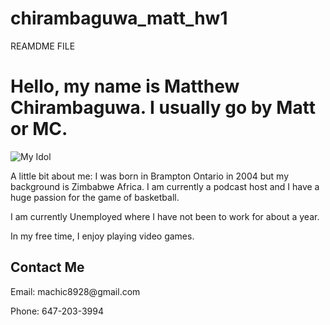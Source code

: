 # chirambaguwa_matt_hw1
REAMDME FILE
<!DOCTYPE html>
<html>
<head>
  <title>About Me</title>
</head>
<body>
  <h1>Hello, my name is Matthew Chirambaguwa. I usually go by Matt or MC. </h1>
  <img src= https://a2.espncdn.com/combiner/i?img=%2Fphoto%2F2020%2F0127%2Fr657675_1296x729_16%2D9.jpg alt="My Idol">
  <p>A little bit about me: I was born in Brampton Ontario in 2004 but my background is Zimbabwe Africa. I am currently a podcast host and I have a huge passion for the game of basketball.</p>
  <p>I am currently Unemployed where I have not been to work for about a year. </p>
  <p>In my free time, I enjoy playing video games.</p>
  <h2>Contact Me</h2>
  <p>Email: machic8928@gmail.com </p>
  <p>Phone: 647-203-3994 </p>
</body>
</html>
